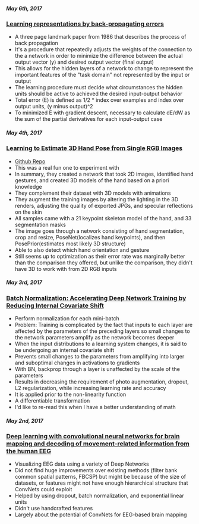 ##### May 6th, 2017
### [Learning representations by back-propagating errors](https://www.iro.umontreal.ca/~vincentp/ift3395/lectures/backprop_old.pdf)
* A three page landmark paper from 1986 that describes the process of back propagation
* It's a procedure that repeatedly adjusts the weights of the connection to the a network in order to minimize the difference between the actual output vector (y) and desired output vector (final output)
* This allows for the hidden layers of a network to change to represent the important features of the "task domain" not represented by the input or output
* The learning procedure must decide what circumstances the hidden units should be active to achieved the desired input-output behavior
* Total error (E) is defined as 1/2 * index over examples and index over output units, (y minus output)^2
* To minimized E with gradient descent, necessary to calculate dE/dW as the sum of the partial derivatives for each input-output case 

##### May 4th, 2017
### [Learning to Estimate 3D Hand Pose from Single RGB Images](https://arxiv.org/abs/1705.01389)
* [Github Repo](https://github.com/lmb-freiburg/hand3d)
* This was a real fun one to experiment with
* In summary, they created a network that took 2D images, identified hand gestures, and created 3D models of the hand based on a priori knowledge
* They complement their dataset with 3D models with animations 
* They augment the training images by altering the lighting in the 3D renders, adjusting the quality of exported JPGs, and specular reflections on the skin
* All samples came with a 21 keypoint skeleton model of the hand, and 33 segmentation masks
* The image goes through a network consisting of hand segmentation, crop and resize, PoseNet(localizes hand keypoints), and then PosePrior(estimates most likely 3D structure)
* Able to also detect which hand orientation and gesture
* Still seems up to optimization as their error rate was marginally better than the comparison they offered, but unlike the comparison, they didn't have 3D to work with from 2D RGB inputs

##### May 3rd, 2017
### [Batch Normalization: Accelerating Deep Network Training by Reducing Internal Covariate Shift](https://arxiv.org/abs/1502.03167)
* Perform normalization for each mini-batch
* Problem: Training is complicated by the fact that inputs to each layer are affected by the parameters of the preceding layers so small changes to the network parameters amplify as the network becomes deeper
* When the input distributions to a learning system changes, it is said to be undergoing an internal covariate shift
* Prevents small changes to the parameters from amplifying into larger and suboptimal changes in activations to gradients
* With BN, backprop through a layer is unaffected by the scale of the parameters
* Results in decreasing the requirement of photo augmentation, dropout, L2 regularization, while increasing learning rate and accuracy
* It is applied prior to the non-linearity function
* A differentiable transformation
* I'd like to re-read this when I have a better understanding of math

##### May 2nd, 2017
### [Deep learning with convolutional neural networks for brain mapping and decoding of movement-related information from the human EEG](https://arxiv.org/pdf/1703.05051.pdf)
* Visualizing EEG data using a variety of Deep Networks
* Did not find huge improvements over existing methods (filter bank common spatial patterns, FBCSP) but might be because of the size of datasets, or features might not have enough hierarchical structure that ConvNets could exploit
* Helped by using dropout, batch normalization, and exponential linear units
* Didn't use handcrafted features
* Largely about the potential of ConvNets for EEG-based brain mapping

